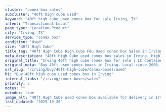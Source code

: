```yaml
---
cluster: "conex box sales"
subcluster: "40ft high cube used"
keyword: "40ft high cube used conex box for sale Irving, TX"
intent: "Transactional-Local"
page_type: "Location-Product"
city: "Irving, TX"
service_type: "conex box"
condition: "Used"
size: "40ft High Cube"
title_tag: "40ft High Cube High Cube Fdu Used conex box Sales in Irving | LC Container"
meta_description: "40ft High Cube used conex box sales in Irving. High cube containers with extra height. Fast delivery, competitive pricing. Serving conex boxes area. Quote ID: R90. Call (214) 524-4168 for your free quote today."
original_title: "Irving 40ft high cube conex box for sale | LC Container"
original_meta: "Buy 40ft used conex boxes in Irving. Local since 2003. New & used inventory. Fast delivery. Get your free quote — call (214) 524-4168 today."
url_slug: "/irving/buy/40ft-high-cube/conex-boxes/used"
h1: "Buy 40ft high cube used conex box in Irving"
internal_links: "/irving/conex-boxes/sales"
priority: 3
notes: ""
noindex: true
image_alt: "40ft High Cube used conex box available for delivery in Irving"
last_updated: "2025-10-20"
---
```


<!-- TODO: Add unique city/inventory copy, images, and internal links here. -->
